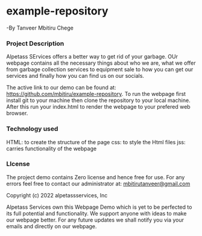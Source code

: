 # example-repository
-By Tanveer Mbitiru Chege
### Project Description
Alpetass SErvices offers a better way to get rid of your  garbage. OUr webpage contains all the necessary things about who we are, what we offer from garbage collection services to equipment sale to how you can get our services and finally how you can find us on our socials.

The active link to our demo can be found at: https://github.com/mbitiru/example-repository. To run the webpage first install git to your machine then clone the repository to your local machine. After this run your index.html to render the webpage to your prefered web browser.

### Technology used
HTML: to create the structure of the page
css: to style the Html files
jss: carries functionality of the webpage

### LIcense
The project demo contains Zero license and hence free for use.
For any errors feel free to contact our administrator at: mbitirutanveer@gmail.com

Copyright (c) 2022 alpetassservices, Inc

Alpetass Services own this Webpage Demo which is yet to be perfected to its full potential and functionality. We support anyone with ideas to make our webpage better.
For any future updates we shall notify you via your emails and directly on our webpage. 